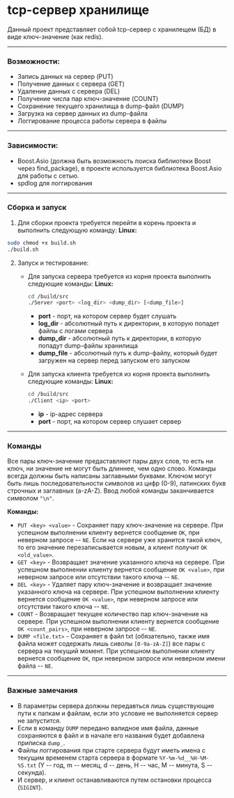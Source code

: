 # tcp-сервер хранилище
Данный проект представляет собой tcp-сервер с хранилещем (БД) в виде ключ-значение (как redis).

---
### Возможности:
- Запись данных на сервер (PUT)
- Получение данных с сервера (GET)
- Удаление данных с сервера (DEL)
- Получение числа пар ключ-значение (COUNT)
- Сохранение текущего хранилища в dump-файл (DUMP)
- Загрузка на сервер данных из dump-файла
- Логгирование процесса работы сервера в файлы
---
### Зависимости:
- Boost.Asio (должна быть возможность поиска библиотеки Boost через find_package), в проекте используется библиотека Boost.Asio для работы с сетью.
- spdlog для логгирования
---
### Сборка и запуск
1. Для сборки проекта требуется перейти в корень проекта и выполнить следующую команду:
**Linux:**
```bash
sudo chmod +x build.sh
./build.sh
```

2. Запуск и тестирование:
	- Для запуска сервера требуется из корня проекта выполнить следующие команды:
		**Linux:**
		```bash
		cd /build/src
		./Server <port> <log_dir> <dump_dir> [<dump_file>]
		``` 
		- **port** - порт, на котором сервер будет слушать
		- **log_dir** - абсолютный путь к директории, в которую попадет файлы с логами сервера
		- **dump_dir** - абсолютный путь к директории, в которую попадут dump-файлы хранилища
		- **dump_file** - абсолютный путь к dump-файлу, который будет загружен на сервер перед запуском его запуском

	- Для запуска клиента требуется из корня проекта выполнить следующие команды:
		**Linux:**
		```bash
		cd /build/src
		./Client <ip> <port>
		``` 
		- **ip** - ip-адрес сервера
		- **port** - порт, на котором сервер слушает сервер

---
### Команды
Все пары ключ-значение предаставляют пары двух слов, то есть ни ключ, ни значение не могут быть длиннее, чем одно слово. Команды всегда должны быть написаны заглавными буквами. Ключом могут быть лишь последовательности символов из цифр (0-9), латинских букв строчных и заглавных (a-zA-Z). Ввод любой команды заканчивается символом `"\n"`.

**Команды:**
- `PUT <key> <value>` - Сохраняет пару ключ-значение на сервере. При успешном выполнении клиенту вернется сообщение `OK`, при неверном запросе -- `NE`. Если на сервере уже хранится такой ключ, то его значение перезаписывается новым, а клиент получит `OK <old_value>`.
- `GET <key>` - Возвращает значение указанного ключа на сервере. При успешном выполнении клиенту вернется сообщение `OK <value>`, при неверном запросе или отсутствии такого ключа -- `NE`.
- `DEL <key>` - Удаляет пару ключ-значение и возвращает значение указанного ключа на сервере. При успешном выполнении клиенту вернется сообщение `OK <value>`, при неверном запросе или отсутствии такого ключа -- `NE`.
- `COUNT` - Возвращает текущее количество пар ключ-значение на сервере. При успешном выполнении клиенту вернется сообщение `OK <count_pairs>`, при неверном запросе -- `NE`.
- `DUMP <file.txt>` - Сохраняет в файл txt (обязательно, также имя файла может содержать лишь сиволы `[0-9a-zA-Z]`) все пары с сервера на текущий момент. При успешном выполнении клиенту вернется сообщение `OK`, при неверном запросе или неверном имени файла -- `NE`.

---
### Важные замечания
- В параметры сервера должны передавться лишь существующие пути к папкам и файлам, если это условие не выполняется сервер не запустится.
- Если в команду `DUMP` передано валидное имя файла, данные сохраняются в файл и в начале его названия будет добавлена приписка `dump_`.
- Файлы логгирования при старте сервера будут иметь имена с текущим временем старта сервера в формате `%Y-%m-%d__%H-%M-%S.txt` (Y -- год, m -- месяц, d -- день, H -- час, M -- минута, S -- секунда).
- И сервер, и клиент останавливаются путем остановки процесса (`SIGINT`).

